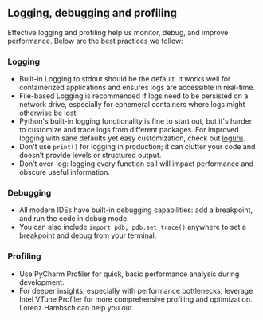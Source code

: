## Logging, debugging and profiling

Effective logging and profiling help us monitor, debug, and improve performance. Below are the best practices we follow:

### Logging

- Built-in Logging to stdout should be the default. It works well for containerized applications and ensures logs are accessible in real-time.
- File-based Logging is recommended if logs need to be persisted on a network drive, especially for ephemeral containers where logs might otherwise be lost.
- Python's built-in logging functionality is fine to start out, but it's harder to customize and trace logs from different packages. For improved logging with sane defaults yet easy customization, check out [loguru](https://github.com/Delgan/loguru).
- Don't use `print()` for logging in production; it can clutter your code and doesn’t provide levels or structured output.
- Don’t over-log: logging every function call will impact performance and obscure useful information.

### Debugging

- All modern IDEs have built-in debugging capabilities: add a breakpoint, and run the code in debug mode.
- You can also include `import pdb; pdb.set_trace()` anywhere to set a breakpoint and debug from your terminal.

### Profiling

- Use PyCharm Profiler for quick, basic performance analysis during development.
- For deeper insights, especially with performance bottlenecks, leverage Intel VTune Profiler for more comprehensive profiling and optimization. Lorenz Hambsch can help you out.
